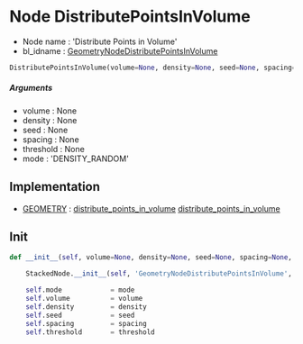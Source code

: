 # Node DistributePointsInVolume

- Node name : 'Distribute Points in Volume'
- bl_idname : [GeometryNodeDistributePointsInVolume](https://docs.blender.org/api/current/bpy.types.GeometryNodeDistributePointsInVolume.html)


``` python
DistributePointsInVolume(volume=None, density=None, seed=None, spacing=None, threshold=None, mode='DENSITY_RANDOM', node_label=None, node_color=None)
```
##### Arguments

- volume : None
- density : None
- seed : None
- spacing : None
- threshold : None
- mode : 'DENSITY_RANDOM'

## Implementation

- [GEOMETRY](/docs/GeoNodes/GEOMETRY.md) : [distribute_points_in_volume](/docs/GeoNodes/GEOMETRY.md#distribute_points_in_volume) [distribute_points_in_volume](/docs/GeoNodes/GEOMETRY.md#distribute_points_in_volume)

## Init

``` python
def __init__(self, volume=None, density=None, seed=None, spacing=None, threshold=None, mode='DENSITY_RANDOM', node_label=None, node_color=None):

    StackedNode.__init__(self, 'GeometryNodeDistributePointsInVolume', node_label=node_label, node_color=node_color)

    self.mode            = mode
    self.volume          = volume
    self.density         = density
    self.seed            = seed
    self.spacing         = spacing
    self.threshold       = threshold
```
